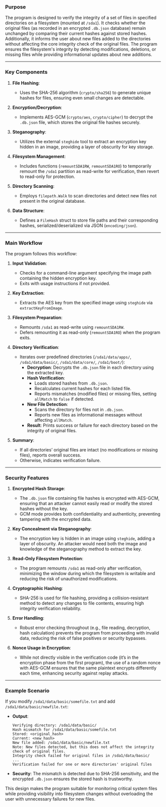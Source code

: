 
### Purpose
The program is designed to verify the integrity of a set of files in specified directories on a filesystem (mounted at `/sda1`). It checks whether the original files (as recorded in an encrypted `.db.json` database) remain unchanged by comparing their current hashes against stored hashes. Additionally, it informs the user about new files added to the directories without affecting the core integrity check of the original files. The program ensures the filesystem's integrity by detecting modifications, deletions, or missing files while providing informational updates about new additions.

---

### Key Components
1. **File Hashing**:
   - Uses the SHA-256 algorithm (`crypto/sha256`) to generate unique hashes for files, ensuring even small changes are detectable.

2. **Encryption/Decryption**:
   - Implements AES-GCM (`crypto/aes`, `crypto/cipher`) to decrypt the `.db.json` file, which stores the original file hashes securely.

3. **Steganography**:
   - Utilizes the external `steghide` tool to extract an encryption key hidden in an image, providing a layer of obscurity for key storage.

4. **Filesystem Management**:
   - Includes functions (`remountSDA1RW`, `remountSDA1RO`) to temporarily remount the `/sda1` partition as read-write for verification, then revert to read-only for protection.

5. **Directory Scanning**:
   - Employs `filepath.Walk` to scan directories and detect new files not present in the original database.

6. **Data Structure**:
   - Defines a `FileHash` struct to store file paths and their corresponding hashes, serialized/deserialized via JSON (`encoding/json`).

---

### Main Workflow
The program follows this workflow:
1. **Input Validation**:
   - Checks for a command-line argument specifying the image path containing the hidden encryption key.
   - Exits with usage instructions if not provided.

2. **Key Extraction**:
   - Extracts the AES key from the specified image using `steghide` via `extractKeyFromImage`.

3. **Filesystem Preparation**:
   - Remounts `/sda1` as read-write using `remountSDA1RW`.
   - Defers remounting it as read-only (`remountSDA1RO`) when the program exits.

4. **Directory Verification**:
   - Iterates over predefined directories (`/sda1/data/apps/`, `/sda1/data/basic/`, `/sda1/data/core/`, `/sda1/boot/`):
     - **Decryption**: Decrypts the `.db.json` file in each directory using the extracted key.
     - **Hash Verification**: 
       - Loads stored hashes from `.db.json`.
       - Recalculates current hashes for each listed file.
       - Reports mismatches (modified files) or missing files, setting `allMatch` to `false` if detected.
     - **New File Detection**:
       - Scans the directory for files not in `.db.json`.
       - Reports new files as informational messages without affecting `allMatch`.
     - **Result**: Prints success or failure for each directory based on the integrity of original files.

5. **Summary**:
   - If all directories’ original files are intact (no modifications or missing files), reports overall success.
   - Otherwise, indicates verification failure.

---

### Security Features
1. **Encrypted Hash Storage**:
   - The `.db.json` file containing file hashes is encrypted with AES-GCM, ensuring that an attacker cannot easily read or modify the stored hashes without the key.
   - GCM mode provides both confidentiality and authenticity, preventing tampering with the encrypted data.

2. **Key Concealment via Steganography**:
   - The encryption key is hidden in an image using `steghide`, adding a layer of obscurity. An attacker would need both the image and knowledge of the steganography method to extract the key.

3. **Read-Only Filesystem Protection**:
   - The program remounts `/sda1` as read-only after verification, minimizing the window during which the filesystem is writable and reducing the risk of unauthorized modifications.

4. **Cryptographic Hashing**:
   - SHA-256 is used for file hashing, providing a collision-resistant method to detect any changes to file contents, ensuring high integrity verification reliability.

5. **Error Handling**:
   - Robust error checking throughout (e.g., file reading, decryption, hash calculation) prevents the program from proceeding with invalid data, reducing the risk of false positives or security bypasses.

6. **Nonce Usage in Encryption**:
   - While not directly visible in the verification code (it’s in the encryption phase from the first program), the use of a random nonce with AES-GCM ensures that the same plaintext encrypts differently each time, enhancing security against replay attacks.

---

### Example Scenario
If you modify `/sda1/data/basic/somefile.txt` and add `/sda1/data/basic/newfile.txt`:
- **Output**:
  ```
  Verifying directory: /sda1/data/basic/
  Hash mismatch for /sda1/data/basic/somefile.txt
  Stored: <original_hash>
  Current: <new_hash>
  New file added: /sda1/data/basic/newfile.txt
  Note: New files detected, but this does not affect the integrity check of original files.
  Integrity check failed for original files in /sda1/data/basic/
  ...
  Verification failed for one or more directories' original files
  ```
- **Security**: The mismatch is detected due to SHA-256 sensitivity, and the encrypted `.db.json` ensures the stored hash is trustworthy.

This design makes the program suitable for monitoring critical system files while providing visibility into filesystem changes without overloading the user with unnecessary failures for new files.
